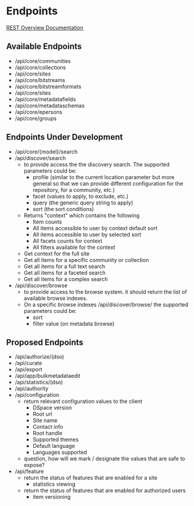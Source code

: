 # Endpoints
[REST Overview Documentation](README.md)

## Available Endpoints
* /api/core/communities
* /api/core/collections
* /api/core/sites
* /api/core/bitstreams
* /api/core/bitstreamformats
* /api/core/sites
* /api/core/metadatafields
* /api/core/metadataschemas
* /api/core/epersons
* /api/core/groups

## Endpoints Under Development
* /api/core/{model}/search
* /api/discover/search
    * to provide access the the discovery search. The supported parameters could be:
        * profile (similar to the current location parameter but more general so that we can provide different configuration for the repository, for a community, etc.)
        * facet (values to apply, to exclude, etc.)
        * query (the generic query string to apply)
        * sort (the sort conditions)
    * Returns "context" which contains the following
        * Item counts
        * All items accessible to user by context default sort
        * All items accessible to user by selected sort
        * All facets counts for context
        * All filters available for the context
    * Get context for the full site
    * Get all items for a specific community or collection
    * Get all items for a full text search
    * Get all items for a faceted search
    * Get all items for a complex search
* /api/discover/browse
    * to provide access to the browse system. it should return the list of available browse indexes. 
    * On a specific browse indexes /api/discover/browse/ the supported parameters could be:
        * sort
        * filter value (on metadata browse)
 
## Proposed Endpoints
* /api/authorize/(dso)
* /api/curate
* /api/export
* /api/app/bulkmetadataedit
* /api/statistics/(dso)
* /api/authority
* /api/configuration
  * return relevant configuration values to the client
    * DSpace version
    * Root url
    * Site name
    * Contact info
    * Root handle
    * Supported themes
    * Default language
    * Languages supported
  * question, how will we mark / designate the values that are safe to expose?
* /api/feature
  * return the status of features that are enabled for a site
    * statistics viewing
  * return the status of features that are enabled for authorized users
    * item versioning

